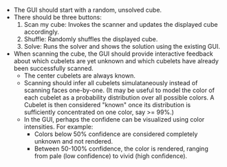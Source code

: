 * The GUI should start with a random, unsolved cube.
* There should be three buttons:
  1. Scan my cube: Invokes the scanner and updates the displayed cube accordingly.
  2. Shuffle: Randomly shuffles the displayed cube.
  3. Solve: Runs the solver and shows the solution using the existing GUI.
* When scanning the cube, the GUI should provide interactive feedback about
  which cubelets are yet unknown and which cubelets have already been
  successfully scanned.
  * The center cubelets are always known.
  * Scanning should infer all cubelets simulataneously instead of scanning faces
    one-by-one. (It may be useful to model the color of each cubelet as a 
    probability distribution over all possible colors. A Cubelet is then 
    considered "known" once its distribution is sufficiently concentrated on one
    color, say >= 99%.)
  * In the GUI, perhaps the confidene can be visualized using color intensities.
    For example:
    * Colors below 50% confidence are considered completely unknown and not
      rendered.
    * Between 50-100% confidence, the color is rendered, ranging from pale 
      (low confidence) to vivid (high confidence).
